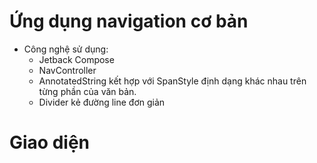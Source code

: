 # Ứng dụng navigation cơ bản

- Công nghệ sử dụng:
  - Jetback Compose
  - NavController
  - AnnotatedString kết hợp với SpanStyle định dạng khác nhau trên từng phần của văn bản.
  - Divider kẻ đường line đơn giản

# Giao diện
